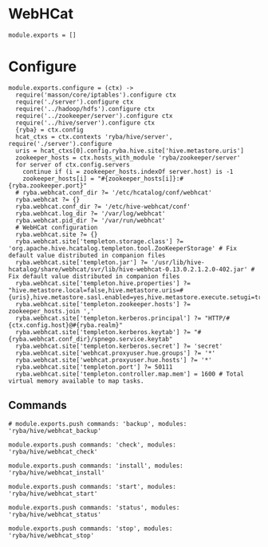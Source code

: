 
# WebHCat

    module.exports = []

# Configure

    module.exports.configure = (ctx) ->
      require('masson/core/iptables').configure ctx
      require('./server').configure ctx
      require('../hadoop/hdfs').configure ctx
      require('../zookeeper/server').configure ctx
      require('../hive/server').configure ctx
      {ryba} = ctx.config
      hcat_ctxs = ctx.contexts 'ryba/hive/server', require('./server').configure
      uris = hcat_ctxs[0].config.ryba.hive.site['hive.metastore.uris'] 
      zookeeper_hosts = ctx.hosts_with_module 'ryba/zookeeper/server'
      for server of ctx.config.servers
        continue if (i = zookeeper_hosts.indexOf server.host) is -1
        zookeeper_hosts[i] = "#{zookeeper_hosts[i]}:#{ryba.zookeeper.port}"
      # ryba.webhcat.conf_dir ?= '/etc/hcatalog/conf/webhcat'
      ryba.webhcat ?= {}
      ryba.webhcat.conf_dir ?= '/etc/hive-webhcat/conf'
      ryba.webhcat.log_dir ?= '/var/log/webhcat'
      ryba.webhcat.pid_dir ?= '/var/run/webhcat'
      # WebHCat configuration
      ryba.webhcat.site ?= {}
      ryba.webhcat.site['templeton.storage.class'] ?= 'org.apache.hive.hcatalog.templeton.tool.ZooKeeperStorage' # Fix default value distributed in companion files
      ryba.webhcat.site['templeton.jar'] ?= '/usr/lib/hive-hcatalog/share/webhcat/svr/lib/hive-webhcat-0.13.0.2.1.2.0-402.jar' # Fix default value distributed in companion files
      ryba.webhcat.site['templeton.hive.properties'] ?= "hive.metastore.local=false,hive.metastore.uris=#{uris},hive.metastore.sasl.enabled=yes,hive.metastore.execute.setugi=true,hive.metastore.warehouse.dir=/apps/hive/warehouse"
      ryba.webhcat.site['templeton.zookeeper.hosts'] ?= zookeeper_hosts.join ','
      ryba.webhcat.site['templeton.kerberos.principal'] ?= "HTTP/#{ctx.config.host}@#{ryba.realm}"
      ryba.webhcat.site['templeton.kerberos.keytab'] ?= "#{ryba.webhcat.conf_dir}/spnego.service.keytab"
      ryba.webhcat.site['templeton.kerberos.secret'] ?= 'secret'
      ryba.webhcat.site['webhcat.proxyuser.hue.groups'] ?= '*'
      ryba.webhcat.site['webhcat.proxyuser.hue.hosts'] ?= '*'
      ryba.webhcat.site['templeton.port'] ?= 50111
      ryba.webhcat.site['templeton.controller.map.mem'] = 1600 # Total virtual memory available to map tasks.

## Commands

    # module.exports.push commands: 'backup', modules: 'ryba/hive/webhcat_backup'

    module.exports.push commands: 'check', modules: 'ryba/hive/webhcat_check'

    module.exports.push commands: 'install', modules: 'ryba/hive/webhcat_install'

    module.exports.push commands: 'start', modules: 'ryba/hive/webhcat_start'

    module.exports.push commands: 'status', modules: 'ryba/hive/webhcat_status'

    module.exports.push commands: 'stop', modules: 'ryba/hive/webhcat_stop'




